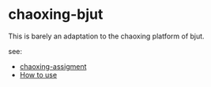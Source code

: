 # chaoxing-bjut

This is barely an adaptation to the chaoxing platform of bjut.

see:

- [chaoxing-assigment](https://github.com/lcandy2/user.js/tree/main/websites/chaoxing.com/chaoxing-assignment)
- [How to use](https://github.com/lcandy2/user.js/tree/main/websites/chaoxing.com/chaoxing-assignment#%E5%A6%82%E4%BD%95%E4%BD%BF%E7%94%A8-how-to-use)
